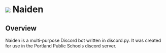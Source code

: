 # ![](https://i.imgur.com/gdNssWv.png?display=inline-block) Naiden
## Overview
Naiden is a multi-purpose Discord bot written in discord.py. It was created for use in the Portland Public Schools discord server.
